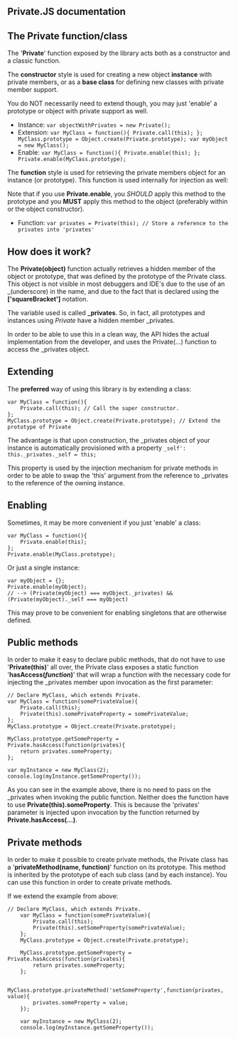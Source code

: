 Private.JS documentation
------------------------

The Private function/class
--------------------------

The '**Private**' function exposed by the library acts both as a constructor and a classic function.

The **constructor** style is used for creating a new object **instance** with private members, or as a **base class** for
defining new classes with private member support.

You do NOT necessarily need to extend though, you may just 'enable' a prototype or object with private support as well.

- Instance:
`var objectWithPrivates = new Private();`
- Extension:
`var MyClass = function(){
    Private.call(this);
};
MyClass.prototype = Object.create(Private.prototype);
var myObject = new MyClass();`
- Enable:
`var MyClass = function(){
    Private.enable(this);
};
Private.enable(MyClass.prototype);`

The **function** style is used for retrieving the private members object for an instance (or prototype). This function is
used internally for injection as well:

Note that if you use **Private.enable**, you _SHOULD_ apply this method to the prototype and you **MUST** apply this
method to the object (preferably within or the object constructor).

- Function:
`var privates = Private(this); // Store a reference to the privates into 'privates'`

How does it work?
-----------------

The **Private(**object**)** function actually retrieves a hidden member of the object or prototype, that was defined by
the prototype of the Private class. This object is not visible in most debuggers and IDE's due to the use of an
_(underscore) in the name, and due to the fact that is declared using the **\['squareBracket']** notation.

The variable used is called **_privates**. So, in fact, all prototypes and instances using _Private_ have a hidden
member _privates.

In order to be able to use this in a clean way, the API hides the actual implementation from the developer, and uses the
Private(...) function to access the _privates object.

Extending
---------

The **preferred** way of using this library is by extending a class:

    var MyClass = function(){
        Private.call(this); // Call the super constructor.
    };
    MyClass.prototype = Object.create(Private.prototype); // Extend the prototype of Private

The advantage is that upon construction, the _privates object of your instance is automatically provisioned with a
property `_self': this._privates._self = this;`

This property is used by the injection mechanism for private methods in order to be able to swap the 'this' argument
from the reference to _privates to the reference of the owning instance.

Enabling
--------

Sometimes, it may be more convenient if you just 'enable' a class:

    var MyClass = function(){
        Private.enable(this);
    };
    Private.enable(MyClass.prototype);

Or just a single instance:

    var myObject = {};
    Private.enable(myObject);
    // --> (Private(myObject) === myObject._privates) && (Private(myObject)._self === myObject)

This may prove to be convenient for enabling singletons that are otherwise defined.

Public methods
--------------

In order to make it easy to declare public methods, that do not have to use '**Private(this)**' all over, the Private class
exposes a static function '**hasAccess(_function_)**' that will wrap a function with the necessary code for injecting the
_privates member upon invocation as the first parameter:

    // Declare MyClass, which extends Private.
    var MyClass = function(somePrivateValue){
        Private.call(this);
        Private(this).somePrivateProperty = somePrivateValue;
    };
    MyClass.prototype = Object.create(Private.prototype);

    MyClass.prototype.getSomeProperty = Private.hasAccess(function(privates){
        return privates.someProperty;
    };

    var myInstance = new MyClass(2);
    console.log(myInstance.getSomeProperty());

As you can see in the example above, there is no need to pass on the _privates when invoking the public function.
Neither does the function have to use **Private(this).someProperty**. This is because the 'privates' parameter is injected
upon invocation by the function returned by **Private.hasAccess(...)**.

Private methods
---------------

In order to make it possible to create private methods, the Private class has a '**privateMethod(name, function)**'
function on its prototype. This method is inherited by the prototype of each sub class (and by each instance).
You can use this function in order to create private methods.

If we extend the example from above:

    // Declare MyClass, which extends Private.
        var MyClass = function(somePrivateValue){
            Private.call(this);
            Private(this).setSomeProperty(somePrivateValue);
        };
        MyClass.prototype = Object.create(Private.prototype);

        MyClass.prototype.getSomeProperty = Private.hasAccess(function(privates){
            return privates.someProperty;
        };

        MyClass.prototype.privateMethod('setSomeProperty',function(privates, value){
            privates.someProperty = value;
        });

        var myInstance = new MyClass(2);
        console.log(myInstance.getSomeProperty());

